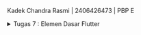 Kadek Chandra Rasmi | 2406426473 | PBP E

<details>
<summary>Tugas 7 : Elemen Dasar Flutter</summary>
 
### Jelaskan apa itu widget tree pada Flutter dan bagaimana hubungan parent-child (induk-anak) bekerja antar widget.
ans

### Sebutkan semua widget yang kamu gunakan dalam proyek ini dan jelaskan fungsinya.
ans

### Apa fungsi dari widget `MaterialApp`? Jelaskan mengapa widget ini sering digunakan sebagai widget root.
ans

### Jelaskan perbedaan antara `StatelessWidget` dan `StatefulWidget`. Kapan kamu memilih salah satunya?
ans

### Apa itu `BuildContext` dan mengapa penting di Flutter? Bagaimana penggunaannya di metode `build`?
ans

### Jelaskan konsep "hot reload" di Flutter dan bagaimana bedanya dengan "hot restart"
ans

</details>
